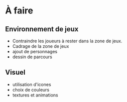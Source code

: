 # À faire

## Environnement de jeux

  - Contraindre les joueurs à rester dans la zone de jeux.
  - Cadrage de la zone de jeux
  - ajout de personnages
  - dessin de parcours

## Visuel

  - utilisation d'icones
  - choix de couleurs
  - textures et animations
